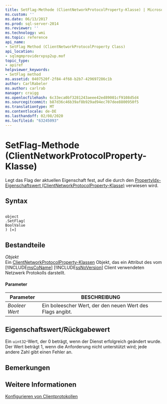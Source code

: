```yaml
---
title: SetFlag-Methode (ClientNetworkProtocolProperty-Klasse) | Microsoft-Dokumentation
ms.custom: ''
ms.date: 06/13/2017
ms.prod: sql-server-2014
ms.reviewer: ''
ms.technology: wmi
ms.topic: reference
api_name:
- SetFlag Method (ClientNetworkProtocolProperty Class)
api_location:
- sqlmgmproviderxpsp2up.mof
topic_type:
- apiref
helpviewer_keywords:
- SetFlag method
ms.assetid: 0407520f-2f84-4f68-b2b7-429697286c1b
author: CarlRabeler
ms.author: carlrab
manager: craigg
ms.openlocfilehash: 6c33eca0bf3281243aeee42ed89001cf9108d5d4
ms.sourcegitcommit: b87d36c46b39af8b929ad94ec707dee8800950f5
ms.translationtype: MT
ms.contentlocale: de-DE
ms.lasthandoff: 02/08/2020
ms.locfileid: "63245093"
---
```

# <a name="setflag-method-clientnetworkprotocolproperty-class"></a>SetFlag-Methode (ClientNetworkProtocolProperty-Klasse)
  Legt das Flag der aktuellen Eigenschaft fest, auf die durch den [PropertyIdx-Eigenschaftswert (ClientNetworkProtocolProperty-Klasse)](clientnetworkprotocolproperty-class.md) verwiesen wird.  
  
## <a name="syntax"></a>Syntax  
  
```  
  
object  
.SetFlag(  
BoolValue  
) [=]  
```  
  
## <a name="parts"></a>Bestandteile  
 *Objekt*  
 Ein [ClientNetworkProtocolProperty-Klassen](clientnetworkprotocolproperty-class.md) Objekt, das ein Attribut des vom [!INCLUDE[msCoName](../../../includes/msconame-md.md)] [!INCLUDE[ssNoVersion](../../../includes/ssnoversion-md.md)] Client verwendeten Netzwerk Protokolls darstellt.  
  
#### <a name="parameters"></a>Parameter  
  
|Parameter|BESCHREIBUNG|  
|---------------|-----------------|  
|*Booleer Wert*|Ein boleescher Wert, der den neuen Wert des Flags angibt.|  
  
## <a name="property-valuereturn-value"></a>Eigenschaftswert/Rückgabewert  
 Ein `uint32`-Wert, der 0 beträgt, wenn der Dienst erfolgreich geändert wurde. Der Wert beträgt 1, wenn die Anforderung nicht unterstützt wird; jede andere Zahl gibt einen Fehler an.  
  
## <a name="remarks"></a>Bemerkungen  
  
## <a name="see-also"></a>Weitere Informationen  
 [Konfigurieren von Clientprotokollen](../../../database-engine/configure-windows/configure-client-protocols.md)  
  
  
